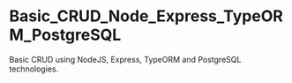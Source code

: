 # Basic_CRUD_Node_Express_TypeORM_PostgreSQL
Basic CRUD using NodeJS, Express, TypeORM and PostgreSQL technologies.
